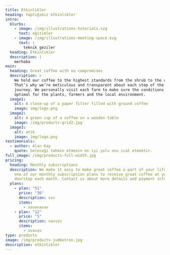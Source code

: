 ```yaml
---
title: Etkinlikler
heading: Yaptığımız etkinlikler
intro:
  blurbs:
    - image: /img/illustrations-tutorials.svg
      text: eğitimler
    - image: /img/illustrations-meeting-space.svg
      text: |
        teknik geziler
  heading: Etkinlikler
  description: |
    merhaba
main:
  heading: Great coffee with no compromises
  description: >
    We hold our coffee to the highest standards from the shrub to the cup.
    That’s why we’re meticulous and transparent about each step of the coffee’s
    journey. We personally visit each farm to make sure the conditions are
    optimal for the plants, farmers and the local environment.
  image1:
    alt: A close-up of a paper filter filled with ground coffee
    image: img/logo.png
  image2:
    alt: A green cup of a coffee on a wooden table
    image: /img/products-grid2.jpg
  image3:
    alt: atik
    image: img/logo.png
testimonials:
  - author: Alan Kay
    quote: Geleceği tahmin etmenin en iyi yolu onu icat etmektir.
full_image: /img/products-full-width.jpg
pricing:
  heading: Monthly subscriptions
  description: We make it easy to make great coffee a part of your life. Choose
    one of our monthly subscription plans to receive great coffee at your
    doorstep each month. Contact us about more details and payment info.
  plans:
    - plan: "51"
      price: "36"
      description: vvv
      items:
        - vavavavav
    - plan: "12"
      price: "5"
      description: vavvsv
      items:
        - avavav
type: products
image: /img/products-jumbotron.jpg
description: etkinlikler
---
```

